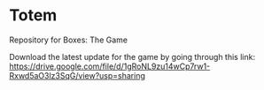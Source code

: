 # Totem
Repository for Boxes: The Game

Download the latest update for the game by going through this link: https://drive.google.com/file/d/1gRoNL9zu14wCp7rw1-Rxwd5aO3lz3SqG/view?usp=sharing
